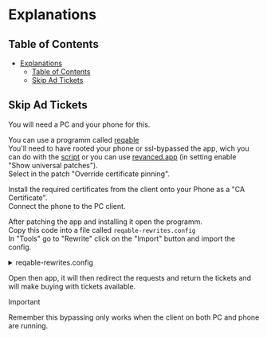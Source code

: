 # Explanations

## Table of Contents

- [Explanations](#explanations)
  - [Table of Contents](#table-of-contents)
  - [Skip Ad Tickets](#skip-ad-tickets)

## Skip Ad Tickets

You will need a PC and your phone for this.

You can use a programm called [reqable](https://reqable.com) \
You'll need to have rooted your phone or ssl-bypassed the app, wich you can do with the [script](./ssl-bypass/apk-rebuild.py) or you can use [revanced.app](https://revanced.app) (in setting enable "Show universal patches"). \
Select in the patch "Override certificate pinning".

Install the required certificates from the client onto your Phone as a "CA Certificate". \
Connect the phone to the PC client.

After patching the app and installing it open the programm. \
Copy this code into a file called `reqable-rewrites.config` \
In "Tools" go to "Rewrite" click on the "Import" button and import the config.

<details>
  <summary>reqable-rewrites.config</summary>

```json
[
  {
    "id": "ccb4f210-6495-42ee-a660-f14e53a901a9",
    "name": "UseEnergy/GetEnergies",
    "method": "",
    "url": "https://subway.prod.sybo.net/rpc/energy.ext.v1.PrivateService/*",
    "wildcard": true,
    "action": {
      "type": 2,
      "code": 200,
      "headers": [],
      "body": {
        "type": 1,
        "payload": "{\"energy\":{\"kindId\":\"0197780a-77bc-7bb8-bf9b-687fa58a53c0\",\"value\":10,\"regenCap\":3,\"updatedAt\":\"2025-10-03T00:01:23.857500Z\",\"refillRate\":\"14400s\",\"refillCount\":1}}"
      },
      "statusLineEnabled": true,
      "headersEnabled": false,
      "bodyEnabled": true
    },
    "isEnabled": true
  },
  {
    "id": "65aca52c-e90e-48a6-b50a-73ca5b0ae145",
    "name": "GetWallet",
    "method": "",
    "url": "https://subway.prod.sybo.net/rpc/wallet.ext.v1.PrivateService/GetWallet",
    "wildcard": false,
    "action": {
      "type": 2,
      "code": 200,
      "headers": [],
      "body": {
        "type": 1,
        "payload": "{\n  \"wallet\": {\n    \"items\": {\n      \"skip_ad_ticket\": 10\n    },\n    \"updatedAt\": \"2025-09-29T11:42:16.550165Z\"\n  }\n}"
      },
      "statusLineEnabled": true,
      "headersEnabled": false,
      "bodyEnabled": true
    },
    "isEnabled": true
  },
  {
    "id": "f39206b9-b985-49cd-abf6-2e7203cb4801",
    "name": "Consume",
    "method": "",
    "url": "https://subway.prod.sybo.net/rpc/wallet.ext.v1.PrivateService/Consume",
    "wildcard": false,
    "action": {
      "type": 2,
      "code": 200,
      "headers": [],
      "body": {
        "type": 1,
        "payload": "{\n  \"wallet\": {\n    \"items\": { \"skip_ad_ticket\": 10 },\n    \"updatedAt\": \"2025-09-29T11:42:16.550165Z\"\n  }\n}"
      },
      "statusLineEnabled": true,
      "headersEnabled": false,
      "bodyEnabled": true
    },
    "isEnabled": true
  }
]
```

</details>

Open then app, it will then redirect the requests and return the tickets and will make buying with tickets available.

> [!IMPORTANT]
> Remember this bypassing only works when the client on both PC and phone are running.
